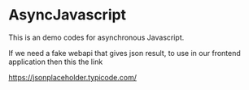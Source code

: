 # AsyncJavascript
This is an demo codes for asynchronous Javascript.


If we need a fake webapi that gives json result, to use in our frontend application then this the link

https://jsonplaceholder.typicode.com/

